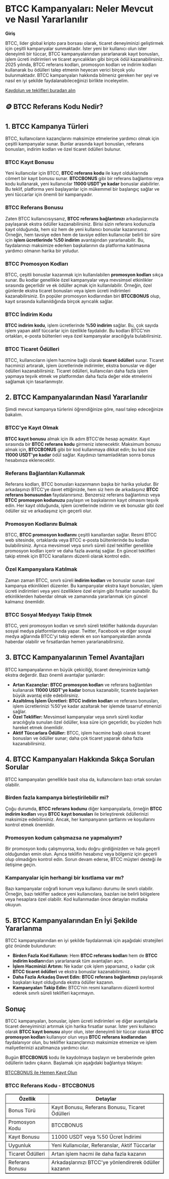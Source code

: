<h1>BTCC Kampanyaları: Neler Mevcut ve Nasıl Yararlanılır</h1>
<p><strong>Giriş</strong></p>
<p>BTCC, lider global kripto para borsası olarak, ticaret deneyiminizi geliştirmek için çeşitli kampanyalar sunmaktadır. İster yeni bir kullanıcı olun ister deneyimli bir tüccar, BTCC kampanyalarından yararlanarak kayıt bonusları, işlem ücreti indirimleri ve ticaret ayrıcalıkları gibi birçok ödül kazanabilirsiniz. 2025 yılında, BTCC referans kodları, promosyon kodları ve indirim kodları kullanarak bu ödülleri talep etmenin heyecan verici birçok yolu bulunmaktadır. BTCC kampanyaları hakkında bilmeniz gereken her şeyi ve nasıl en iyi şekilde faydalanabileceğinizi birlikte inceleyelim.</p>
<p><a href="https://partner.btcc.com/us/c/BTCCBONUS/9303" target="_blank">Kaydolun ve teklifleri buradan alın </a></p>



<img src="https://images.mirror-media.xyz/publication-images/-Gh6C4vVamKvXFpvE7083.png?height=500&amp;width=1000" decoding="async" data-nimg="fill" class="css-xah9so" style="position: absolute; inset: 0px; box-sizing: border-box; padding: 0px; border: none; margin: auto; display: block; width: 0px; height: 0px; min-width: 100%; max-width: 100%; min-height: 100%; max-height: 100%;">

<h2>🪙 BTCC Referans Kodu Nedir?</h2>

<h2>1. BTCC Kampanya Türleri</h2>
<p>BTCC, kullanıcıların kazançlarını maksimize etmelerine yardımcı olmak için çeşitli kampanyalar sunar. Bunlar arasında kayıt bonusları, referans bonusları, indirim kodları ve özel ticaret ödülleri bulunur.</p>

<h3>BTCC Kayıt Bonusu</h3>
<p>Yeni kullanıcılar için BTCC, <strong>BTCC referans kodu</strong> ile kayıt olduklarında cömert bir kayıt bonusu sunar. <strong>BTCCBONUS</strong> gibi bir referans bağlantısı veya kodu kullanarak, yeni kullanıcılar <strong>11000 USDT'ye kadar</strong> bonuslar alabilirler. Bu teklif, platforma yeni başlayanlar için mükemmel bir başlangıç sağlar ve yeni tüccarlar için önemli bir kampanyadır.</p>

<h3>BTCC Referans Bonusu</h3>
<p>Zaten BTCC kullanıcısıysanız, <strong>BTCC referans bağlantınızı</strong> arkadaşlarınızla paylaşarak ekstra ödüller kazanabilirsiniz. Birisi sizin referans kodunuzla kayıt olduğunda, hem siz hem de yeni kullanıcı bonuslar kazanırsınız. Örneğin, hem tavsiye eden hem de tavsiye edilen kullanıcılar belirli bir süre için <strong>işlem ücretlerinde %50 indirim</strong> avantajından yararlanabilir. Bu, faydalarınızı maksimize ederken başkalarının da platforma katılmasına yardımcı olmanın harika bir yoludur.</p>

<h3>BTCC Promosyon Kodları</h3>
<p>BTCC, çeşitli bonuslar kazanmak için kullanılabilen <strong>promosyon kodları</strong> sıkça sunar. Bu kodlar genellikle özel kampanyalar veya mevsimsel etkinlikler sırasında geçerlidir ve ek ödüller açmak için kullanılabilir. Örneğin, özel günlerde ekstra ticaret bonusları veya işlem ücreti indirimleri kazanabilirsiniz. En popüler promosyon kodlarından biri <strong>BTCCBONUS</strong> olup, kayıt sırasında kullanıldığında birçok ayrıcalık sağlar.</p>

<h3>BTCC İndirim Kodu</h3>
<p><strong>BTCC indirim kodu</strong>, işlem ücretlerinde <strong>%50 indirim</strong> sağlar. Bu, çok sayıda işlem yapan aktif tüccarlar için özellikle faydalıdır. Bu kodları BTCC’nin ortakları, e-posta bültenleri veya özel kampanyalar aracılığıyla bulabilirsiniz.</p>

<h3>BTCC Ticaret Ödülleri</h3>
<p>BTCC, kullanıcıların işlem hacmine bağlı olarak <strong>ticaret ödülleri</strong> sunar. Ticaret hacminizi artırarak, işlem ücretlerinde indirimler, ekstra bonuslar ve diğer ödülleri kazanabilirsiniz. Ticaret ödülleri, kullanıcıları daha fazla işlem yapmaya teşvik etmek ve platformdan daha fazla değer elde etmelerini sağlamak için tasarlanmıştır.</p>

<h2>2. BTCC Kampanyalarından Nasıl Yararlanılır</h2>
<p>Şimdi mevcut kampanya türlerini öğrendiğinize göre, nasıl talep edeceğinize bakalım.</p>

<h3>BTCC'ye Kayıt Olmak</h3>
<p><strong>BTCC kayıt bonusu</strong> almak için ilk adım BTCC’de hesap açmaktır. Kayıt sırasında bir <strong>BTCC referans kodu</strong> girmeniz istenecektir. Maksimum bonusu almak için, <strong>BTCCBONUS</strong> gibi bir kod kullanmaya dikkat edin; bu kod size <strong>11000 USDT'ye kadar</strong> ödül sağlar. Kaydınızı tamamladıktan sonra bonus hesabınıza eklenecektir.</p>

<h3>Referans Bağlantıları Kullanmak</h3>
<p>Referans kodları, BTCC bonusları kazanmanın başka bir harika yoludur. Bir arkadaşınızı BTCC'ye davet ettiğinizde, hem siz hem de arkadaşınız <strong>BTCC referans bonusundan</strong> faydalanırsınız. Benzersiz referans bağlantınızı veya <strong>BTCC promosyon kodunuzu</strong> paylaşın ve başkalarının kayıt olmasını teşvik edin. Her kayıt olduğunda, işlem ücretlerinde indirim ve ek bonuslar gibi özel ödüller siz ve arkadaşınız için geçerli olur.</p>

<h3>Promosyon Kodlarını Bulmak</h3>
<p>BTCC, <strong>BTCC promosyon kodlarını</strong> çeşitli kanallardan sağlar. Resmi BTCC web sitesinde, ortaklarda veya BTCC e-posta bültenlerinde bu kodları bulabilirsiniz. Ayrıca mevsimsel veya sınırlı süreli özel teklifler genellikle promosyon kodları içerir ve daha fazla avantaj sağlar. En güncel teklifleri takip etmek için BTCC kanallarını düzenli olarak kontrol edin.</p>

<h3>Özel Kampanyalara Katılmak</h3>
<p>Zaman zaman BTCC, sınırlı süreli <strong>indirim kodları</strong> ve bonuslar sunan özel kampanya etkinlikleri düzenler. Bu kampanyalar ekstra kayıt bonusları, işlem ücreti indirimleri veya yeni özelliklere özel erişim gibi fırsatlar sunabilir. Bu etkinliklerden haberdar olmak ve zamanında yararlanmak için güncel kalmanız önemlidir.</p>

<h3>BTCC Sosyal Medyayı Takip Etmek</h3>
<p>BTCC, yeni promosyon kodları ve sınırlı süreli teklifler hakkında duyuruları sosyal medya platformlarında yapar. Twitter, Facebook ve diğer sosyal medya ağlarında BTCC'yi takip ederek en son kampanyalardan anında haberdar olabilir ve fırsatlardan hemen yararlanabilirsiniz.</p>

<h2>3. BTCC Kampanyalarının Temel Avantajları</h2>
<p>BTCC kampanyalarının en büyük çekiciliği, ticaret deneyiminize kattığı ekstra değerdir. Bazı önemli avantajlar şunlardır:</p>
<ul>
<li><strong>Artan Kazançlar:</strong> <strong>BTCC promosyon kodları</strong> ve referans bağlantıları kullanarak <strong>11000 USDT'ye kadar</strong> bonus kazanabilir, ticarete başlarken büyük avantaj elde edebilirsiniz.</li>
<li><strong>Azaltılmış İşlem Ücretleri:</strong> <strong>BTCC indirim kodları</strong> ve referans bonusları, işlem ücretlerinizi %50'ye kadar azaltarak her işlemde tasarruf etmenizi sağlar.</li>
<li><strong>Özel Teklifler:</strong> Mevsimsel kampanyalar veya sınırlı süreli kodlar aracılığıyla sunulan özel ödüller, kısa süre için geçerlidir, bu yüzden hızlı hareket etmek önemlidir.</li>
<li><strong>Aktif Tüccarlara Ödüller:</strong> BTCC, işlem hacmine bağlı olarak ticaret bonusları ve ödüller sunar; daha çok ticaret yaparak daha fazla kazanabilirsiniz.</li>
</ul>

<h2>4. BTCC Kampanyaları Hakkında Sıkça Sorulan Sorular</h2>
<p>BTCC kampanyaları genellikle basit olsa da, kullanıcıların bazı ortak soruları olabilir.</p>

<h3>Birden fazla kampanya birleştirilebilir mi?</h3>
<p>Çoğu durumda, <strong>BTCC referans kodunu</strong> diğer kampanyalarla, örneğin <strong>BTCC indirim kodları</strong> veya <strong>BTCC kayıt bonusları</strong> ile birleştirerek ödüllerinizi maksimize edebilirsiniz. Ancak, her kampanyanın şartlarını ve koşullarını kontrol etmek önemlidir.</p>

<h3>Promosyon kodum çalışmazsa ne yapmalıyım?</h3>
<p>Bir promosyon kodu çalışmıyorsa, kodu doğru girdiğinizden ve hala geçerli olduğundan emin olun. Ayrıca teklifin hesabınız veya bölgeniz için geçerli olup olmadığını kontrol edin. Sorun devam ederse, BTCC müşteri desteği ile iletişime geçin.</p>

<h3>Kampanyalar için herhangi bir kısıtlama var mı?</h3>
<p>Bazı kampanyalar coğrafi konum veya kullanıcı durumu ile sınırlı olabilir. Örneğin, bazı teklifler sadece yeni kullanıcılara, bazıları ise belirli bölgelere veya hesaplara özel olabilir. Kod kullanmadan önce detayları mutlaka okuyun.</p>

<h2>5. BTCC Kampanyalarından En İyi Şekilde Yararlanma</h2>
<p>BTCC kampanyalarından en iyi şekilde faydalanmak için aşağıdaki stratejileri göz önünde bulundurun:</p>
<ul>
<li><strong>Birden Fazla Kod Kullanın:</strong> Hem <strong>BTCC referans kodları</strong> hem de <strong>BTCC indirim kodları</strong>ndan yararlanarak tüm avantajları açın.</li>
<li><strong>İşlem Hacminizi Artırın:</strong> Ne kadar çok işlem yaparsanız, o kadar çok <strong>BTCC ticaret ödülleri</strong> ve ekstra bonuslar kazanabilirsiniz.</li>
<li><strong>Daha Fazla Arkadaş Davet Edin:</strong> <strong>BTCC referans bağlantınızı</strong> paylaşarak başkaları kayıt olduğunda ekstra ödüller kazanın.</li>
<li><strong>Kampanyaları Takip Edin:</strong> BTCC’nin resmi kanallarını düzenli kontrol ederek sınırlı süreli teklifleri kaçırmayın.</li>
</ul>

<h2>Sonuç</h2>
<p>BTCC kampanyaları, bonuslar, işlem ücreti indirimleri ve diğer avantajlarla ticaret deneyiminizi artırmak için harika fırsatlar sunar. İster yeni kullanıcı olarak <strong>BTCC kayıt bonusu</strong> alıyor olun, ister deneyimli bir tüccar olarak <strong>BTCC promosyon kodları</strong> kullanıyor olun veya <strong>BTCC referans kodlarından</strong> faydalanıyor olun, bu teklifler kazançlarınızı maksimize etmenize ve işlem maliyetlerinizi azaltmanıza yardımcı olur.</p>
<p>Bugün <strong>BTCCBONUS</strong> kodu ile kaydolmaya başlayın ve beraberinde gelen ödüllerin tadını çıkarın. Başlamak için aşağıdaki bağlantıya tıklayın:</p>
<p><a href="https://partner.btcc.com/us/c/BTCCBONUS/9303">BTCCBONUS ile Hemen Kayıt Olun</a></p>

<h3>BTCC Referans Kodu - BTCCBONUS</h3>
<table border="1">
<thead>
<tr>
<th>Özellik</th>
<th>Detaylar</th>
</tr>
</thead>
<tbody>
<tr>
<td>Bonus Türü</td>
<td>Kayıt Bonusu, Referans Bonusu, Ticaret Ödülleri</td>
</tr>
<tr>
<td>Promosyon Kodu</td>
<td>BTCCBONUS</td>
</tr>
<tr>
<td>Kayıt Bonusu</td>
<td>11000 USDT veya %50 Ücret İndirimi</td>
</tr>
<tr>
<td>Uygunluk</td>
<td>Yeni Kullanıcılar, Referanslar, Aktif Tüccarlar</td>
</tr>
<tr>
<td>Ticaret Ödülleri</td>
<td>Artan işlem hacmi ile daha fazla kazanın</td>
</tr>
<tr>
<td>Referans Bonusu</td>
<td>Arkadaşlarınızı BTCC'ye yönlendirerek ödüller kazanın</td>
</tr>
</tbody>
</table>
</body>
</html>
